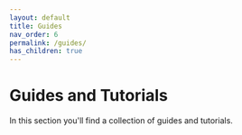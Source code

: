 ```yaml
---
layout: default
title: Guides
nav_order: 6
permalink: /guides/
has_children: true
---
```


# Guides and Tutorials

In this section you'll find a collection of guides and tutorials.
